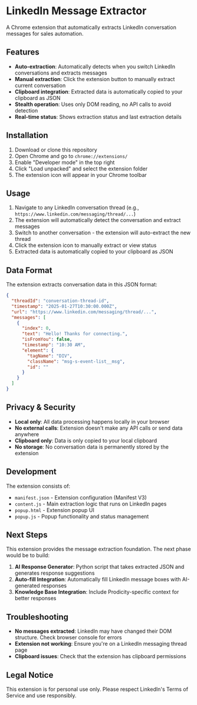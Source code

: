 # LinkedIn Message Extractor

A Chrome extension that automatically extracts LinkedIn conversation messages for sales automation.

## Features

- **Auto-extraction**: Automatically detects when you switch LinkedIn conversations and extracts messages
- **Manual extraction**: Click the extension button to manually extract current conversation
- **Clipboard integration**: Extracted data is automatically copied to your clipboard as JSON
- **Stealth operation**: Uses only DOM reading, no API calls to avoid detection
- **Real-time status**: Shows extraction status and last extraction details

## Installation

1. Download or clone this repository
2. Open Chrome and go to `chrome://extensions/`
3. Enable "Developer mode" in the top right
4. Click "Load unpacked" and select the extension folder
5. The extension icon will appear in your Chrome toolbar

## Usage

1. Navigate to any LinkedIn conversation thread (e.g., `https://www.linkedin.com/messaging/thread/...`)
2. The extension will automatically detect the conversation and extract messages
3. Switch to another conversation - the extension will auto-extract the new thread
4. Click the extension icon to manually extract or view status
5. Extracted data is automatically copied to your clipboard as JSON

## Data Format

The extension extracts conversation data in this JSON format:

```json
{
  "threadId": "conversation-thread-id",
  "timestamp": "2025-01-27T10:30:00.000Z",
  "url": "https://www.linkedin.com/messaging/thread/...",
  "messages": [
    {
      "index": 0,
      "text": "Hello! Thanks for connecting.",
      "isFromYou": false,
      "timestamp": "10:30 AM",
      "element": {
        "tagName": "DIV",
        "className": "msg-s-event-list__msg",
        "id": ""
      }
    }
  ]
}
```

## Privacy & Security

- **Local only**: All data processing happens locally in your browser
- **No external calls**: Extension doesn't make any API calls or send data anywhere
- **Clipboard only**: Data is only copied to your local clipboard
- **No storage**: No conversation data is permanently stored by the extension

## Development

The extension consists of:

- `manifest.json` - Extension configuration (Manifest V3)
- `content.js` - Main extraction logic that runs on LinkedIn pages
- `popup.html` - Extension popup UI
- `popup.js` - Popup functionality and status management

## Next Steps

This extension provides the message extraction foundation. The next phase would be to build:

1. **AI Response Generator**: Python script that takes extracted JSON and generates response suggestions
2. **Auto-fill Integration**: Automatically fill LinkedIn message boxes with AI-generated responses
3. **Knowledge Base Integration**: Include Prodicity-specific context for better responses

## Troubleshooting

- **No messages extracted**: LinkedIn may have changed their DOM structure. Check browser console for errors
- **Extension not working**: Ensure you're on a LinkedIn messaging thread page
- **Clipboard issues**: Check that the extension has clipboard permissions

## Legal Notice

This extension is for personal use only. Please respect LinkedIn's Terms of Service and use responsibly.

